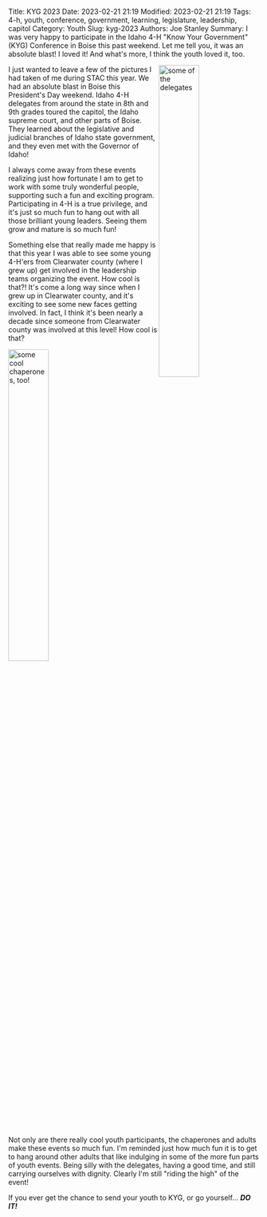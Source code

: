 Title: KYG 2023
Date: 2023-02-21 21:19
Modified: 2023-02-21 21:19
Tags: 4-h, youth, conference, government, learning, legislature, leadership, capitol
Category: Youth
Slug: kyg-2023
Authors: Joe Stanley
Summary: I was very happy to participate in the Idaho 4-H "Know Your Government" (KYG) Conference in Boise this past weekend. Let me tell you, it was an absolute blast! I loved it! And what's more, I think the youth loved it, too.


<img src="{attach}/images/kyg-2023/82D6A57A-6C3C-4C7A-860B-2C937815E372.jpeg" width="40%" alt="some of the delegates" align="right" >

I just wanted to leave a few of the pictures I had taken of me during STAC this year. We had an absolute blast in Boise this President's Day weekend. Idaho 4-H delegates
from around the state in 8th and 9th grades toured the capitol, the Idaho supreme court, and other parts of Boise. They learned about the legislative and judicial branches
of Idaho state government, and they even met with the Governor of Idaho!

I always come away from these events realizing just how fortunate I am to get to work with some truly wonderful people, supporting such a fun and exciting program.
Participating in 4-H is a true privilege, and it's just so much fun to hang out with all those brilliant young leaders. Seeing them grow and mature is so much fun!

Something else that really made me happy is that this year I was able to see some young 4-H'ers from Clearwater county (where I grew up) get involved in the leadership
teams organizing the event. How cool is that?! It's come a long way since when I grew up in Clearwater county, and it's exciting to see some new faces getting involved.
In fact, I think it's been nearly a decade since someone from Clearwater county was involved at this level! How cool is that?

<img src="{attach}/images/kyg-2023/AB2433E4-A34B-4846-9962-8CB3E3AE689F.jpeg" width="40%" alt="some cool chaperones, too!">

Not only are there really cool youth participants, the chaperones and adults make these events so much fun. I'm reminded just how much fun it is to get to hang around
other adults that like indulging in some of the more fun parts of youth events. Being silly with the delegates, having a good time, and still carrying ourselves with
dignity. Clearly I'm still "riding the high" of the event!

If you ever get the chance to send your youth to KYG, or go yourself... ***DO IT!***
